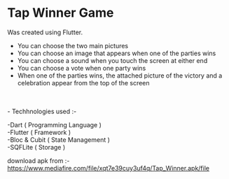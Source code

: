 <h1>Tap Winner Game</h1>
Was created using Flutter.<br>


- You can choose the two main pictures
- You can choose an image that appears when one of the parties wins
- You can choose a sound when you touch the screen at either end
- You can choose a vote when one party wins
- When one of the parties wins, the attached picture of the victory and a celebration appear from the top of the screen
<br>
<br>
- Techhnologies used :- 

-Dart ( Programming Language )<br>
-Flutter ( Framework )<br>
-Bloc & Cubit ( State Management )<br>
-SQFLite ( Storage )<br>

download apk from :- https://www.mediafire.com/file/xqt7e39cuy3uf4q/Tap_Winner.apk/file
